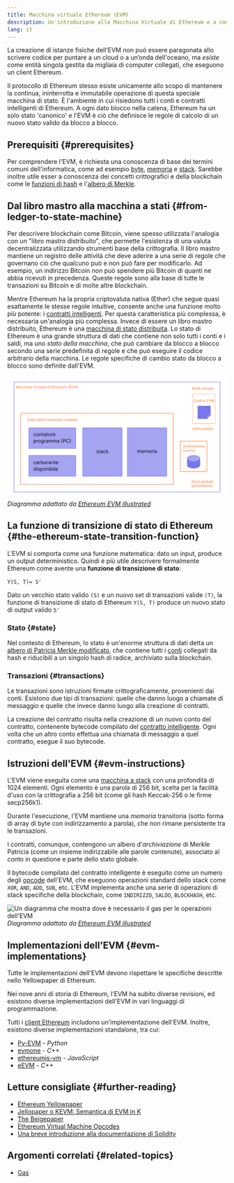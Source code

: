 ```yaml
---
title: Macchina virtuale Ethereum (EVM)
description: Un'introduzione alla Macchina Virtuale di Ethereum e a come si relaziona allo stato, alle transazioni e ai contratti intelligenti.
lang: it
---
```


La creazione di istanze fisiche dell’EVM non può essere paragonata allo scrivere codice per puntare a un cloud o a un’onda dell'oceano, ma _esiste_ come entità singola gestita da migliaia di computer collegati, che eseguono un client Ethereum.

Il protocollo di Ethereum stesso esiste unicamente allo scopo di mantenere la continua, ininterrotta e immutabile operazione di questa speciale macchina di stato. È l'ambiente in cui risiedono tutti i conti e contratti intelligenti di Ethereum. A ogni dato blocco nella catena, Ethereum ha un solo stato 'canonico' e l'EVM è ciò che definisce le regole di calcolo di un nuovo stato valido da blocco a blocco.

## Prerequisiti {#prerequisites}

Per comprendere l'EVM, è richiesta una conoscenza di base dei termini comuni dell'informatica, come ad esempio [byte](https://wikipedia.org/wiki/Byte), [memoria](https://wikipedia.org/wiki/Computer_memory) e [stack](<https://wikipedia.org/wiki/Stack_(abstract_data_type)>). Sarebbe inoltre utile esser a conoscenza dei concetti crittografici e della blockchain come le [funzioni di hash](https://wikipedia.org/wiki/Cryptographic_hash_function) e l'[albero di Merkle](https://wikipedia.org/wiki/Merkle_tree).

## Dal libro mastro alla macchina a stati {#from-ledger-to-state-machine}

Per descrivere blockchain come Bitcoin, viene spesso utilizzata l'analogia con un "libro mastro distribuito", che permette l'esistenza di una valuta decentralizzata utilizzando strumenti base della crittografia. Il libro mastro mantiene un registro delle attività che deve aderire a una serie di regole che governano ciò che qualcuno può e non può fare per modificarlo. Ad esempio, un indirizzo Bitcoin non può spendere più Bitcoin di quanti ne abbia ricevuti in precedenza. Queste regole sono alla base di tutte le transazioni su Bitcoin e di molte altre blockchain.

Mentre Ethereum ha la propria criptovaluta nativa (Ether) che segue quasi esattamente le stesse regole intuitive, consente anche una funzione molto più potente: i [contratti intelligenti](/developers/docs/smart-contracts/). Per questa caratteristica più complessa, è necessaria un'analogia più complessa. Invece di essere un libro mastro distribuito, Ethereum è una [macchina di stato distribuita](https://wikipedia.org/wiki/Finite-state_machine). Lo stato di Ethereum è una grande struttura di dati che contiene non solo tutti i conti e i saldi, ma uno _stato della macchina_, che può cambiare da blocco a blocco secondo una serie predefinita di regole e che può eseguire il codice arbitrario della macchina. Le regole specifiche di cambio stato da blocco a blocco sono definite dall'EVM.

![Ddiagramma che mostra la composizione dell'EVM](./evm.png) _Diagramma adattato da [Ethereum EVM illustrated](https://takenobu-hs.github.io/downloads/ethereum_evm_illustrated.pdf)_

## La funzione di transizione di stato di Ethereum {#the-ethereum-state-transition-function}

L'EVM si comporta come una funzione matematica: dato un input, produce un output deterministico. Quindi è più utile descrivere formalmente Ethereum come avente una **funzione di transizione di stato**:

```
Y(S, T)= S'
```

Dato un vecchio stato valido `(S)` e un nuovo set di transazioni valide `(T)`, la funzione di transizione di stato di Ethereum `Y(S, T)` produce un nuovo stato di output valido `S'`

### Stato {#state}

Nel contesto di Ethereum, lo stato è un'enorme struttura di dati detta un [albero di Patricia Merkle modificato](/developers/docs/data-structures-and-encoding/patricia-merkle-trie/), che contiene tutti i [conti](/developers/docs/accounts/) collegati da hash e riducibili a un singolo hash di radice, archiviato sulla blockchain.

### Transazioni {#transactions}

Le transazioni sono istruzioni firmate crittograficamente, provenienti dai conti. Esistono due tipi di transazioni: quelle che danno luogo a chiamate di messaggio e quelle che invece danno luogo alla creazione di contratti.

La creazione del contratto risulta nella creazione di un nuovo conto del contratto, contenente bytecode compilato del [contratto intelligente](/developers/docs/smart-contracts/anatomy/). Ogni volta che un altro conto effettua una chiamata di messaggio a quel contratto, esegue il suo bytecode.

## Istruzioni dell'EVM {#evm-instructions}

L'EVM viene eseguita come una [macchina a stack](https://wikipedia.org/wiki/Stack_machine) con una profondità di 1024 elementi. Ogni elemento è una parola di 256 bit, scelta per la facilità d'uso con la crittografia a 256 bit (come gli hash Keccak-256 o le firme secp256k1).

Durante l'esecuzione, l'EVM mantiene una _memoria_ transitoria (sotto forma di array di byte con indirizzamento a parola), che non rimane persistente tra le transazioni.

I contratti, comunque, contengono un albero d'_archiviazione_ di Merkle Patricia (come un insieme indirizzabile alle parole contenute), associato al conto in questione e parte dello stato globale.

Il bytecode compilato del contratto intelligente è eseguito come un numero degli [opcode](/developers/docs/evm/opcodes) dell'EVM, che eseguono operazioni standard dello stack come `XOR`, `AND`, `ADD`, `SUB`, etc. L'EVM implementa anche una serie di operazioni di stack specifiche della blockchain, come `INDIRIZZO`, `SALDO`, `BLOCKHASH`, etc.

![Un diagramma che mostra dove è necessario il gas per le operazioni dell'EVM](../gas/gas.png) _Diagramma adattato da [Ethereum EVM illustrated](https://takenobu-hs.github.io/downloads/ethereum_evm_illustrated.pdf)_

## Implementazioni dell'EVM {#evm-implementations}

Tutte le implementazioni dell'EVM devono rispettare le specifiche descritte nello Yellowpaper di Ethereum.

Nei nove anni di storia di Ethereum, l'EVM ha subito diverse revisioni, ed esistono diverse implementazioni dell'EVM in vari linguaggi di programmazione.

Tutti i [client Ethereum](/developers/docs/nodes-and-clients/#execution-clients) includono un'implementazione dell'EVM. Inoltre, esistono diverse implementazioni standalone, tra cui:

- [Py-EVM](https://github.com/ethereum/py-evm) - _Python_
- [evmone](https://github.com/ethereum/evmone) - _C++_
- [ethereumjs-vm](https://github.com/ethereumjs/ethereumjs-vm) - _JavaScript_
- [eEVM](https://github.com/microsoft/eevm) - _C++_

## Letture consigliate {#further-reading}

- [Ethereum Yellowpaper](https://ethereum.github.io/yellowpaper/paper.pdf)
- [Jellopaper o KEVM: Semantica di EVM in K](https://jellopaper.org/)
- [The Beigepaper](https://github.com/chronaeon/beigepaper)
- [Ethereum Virtual Machine Opcodes](https://www.ethervm.io/)
- [Una breve introduzione alla documentazione di Solidity](https://docs.soliditylang.org/en/latest/introduction-to-smart-contracts.html#index-6)

## Argomenti correlati {#related-topics}

- [Gas](/developers/docs/gas/)
